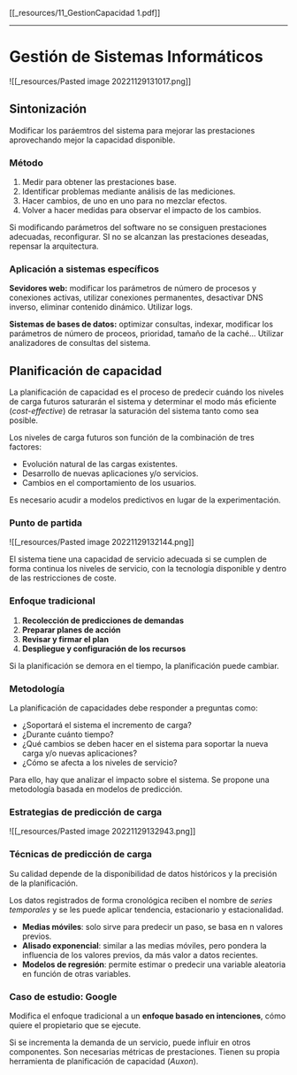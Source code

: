 [[_resources/11_GestionCapacidad 1.pdf]]

---

# Gestión de Sistemas Informáticos
![[_resources/Pasted image 20221129131017.png]]

## Sintonización
Modificar los paráemtros del sistema para mejorar las prestaciones aprovechando mejor la capacidad disponible.

### Método
1. Medir para obtener las prestaciones base.
2. Identificar problemas mediante análisis de las mediciones.
3. Hacer cambios, de uno en uno para no mezclar efectos.
4. Volver a hacer medidas para observar el impacto de los cambios.

Si modificando parámetros del software no se consiguen prestaciones adecuadas, reconfigurar.
SI no se alcanzan las prestaciones deseadas, repensar la arquitectura.


### Aplicación a sistemas específicos
**Sevidores web:** modificar los parámetros de número de procesos y conexiones activas, utilizar conexiones permanentes, desactivar DNS inverso, eliminar contenido dinámico. Utilizar logs.

**Sistemas de bases de datos:** optimizar consultas, indexar, modificar los parámetros de número de proceos, prioridad, tamaño de la caché... Utilizar analizadores de consultas del sistema.


## Planificación de capacidad
La planificación de capacidad es el proceso de predecir cuándo los niveles de carga futuros saturarán el sistema y determinar el modo más eficiente (*cost-effective*) de retrasar la saturación del sistema tanto como sea posible.

 Los niveles de carga futuros son función de la combinación de tres factores:
- Evolución natural de las cargas existentes.
- Desarrollo de nuevas aplicaciones y/o servicios.
- Cambios en el comportamiento de los usuarios.

Es necesario acudir a modelos predictivos en lugar de la experimentación.


### Punto de partida
![[_resources/Pasted image 20221129132144.png]]

El sistema tiene una capacidad de servicio adecuada si se cumplen de forma continua los niveles de servicio, con la tecnología disponible y dentro de las restricciones de coste.

### Enfoque tradicional
1. **Recolección de predicciones de demandas**
2. **Preparar planes de acción**
4. **Revisar y firmar el plan**
5. **Despliegue y configuración de los recursos**

Si la planificación se demora en el tiempo, la planificación puede cambiar.

### Metodología
La planificación de capacidades debe responder a preguntas como:
- ¿Soportará el sistema el incremento de carga?
- ¿Durante cuánto tiempo?
- ¿Qué cambios se deben hacer en el sistema para soportar la nueva carga y/o nuevas aplicaciones?
- ¿Cómo se afecta a los niveles de servicio?

Para ello, hay que analizar el impacto sobre el sistema. Se propone una metodología basada en modelos de predicción.


### Estrategias de predicción de carga
![[_resources/Pasted image 20221129132943.png]]

### Técnicas de predicción de carga
Su calidad depende de la disponibilidad de datos históricos y la precisión de la planificación.

Los datos registrados de forma cronológica reciben el nombre de *series temporales* y se les puede aplicar tendencia, estacionario y estacionalidad.

- **Medias móviles**: solo sirve para predecir un paso, se basa en n valores previos.
- **Alisado exponencial**: similar a las medias móviles, pero pondera la influencia de los valores previos, da más valor a datos recientes.
- **Modelos de regresión**: permite estimar o predecir una variable aleatoria en función de otras variables.



### Caso de estudio: Google
Modifica el enfoque tradicional a un **enfoque basado en intenciones**, cómo quiere el propietario que se ejecute.

Si se incrementa la demanda de un servicio, puede influir en otros componentes. Son necesarias métricas de prestaciones. Tienen su propia herramienta de planificación de capacidad (*Auxon*).